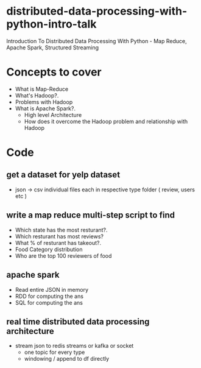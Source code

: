 # distributed-data-processing-with-python-intro-talk
Introduction To Distributed Data Processing With Python - Map Reduce, Apache Spark, Structured Streaming

# Concepts to cover
  - What is Map-Reduce 
  - What's Hadoop?.
  - Problems with Hadoop
  - What is Apache Spark?. 
    - High level Architecture 
    - How does it overcome the Hadoop problem and relationship with Hadoop

# Code 
## get a dataset for yelp dataset 
  - json -> csv individual files each in respective type folder ( review, users etc )
  
## write a map reduce multi-step script to find
  - Which state has the most resturant?.
  - Which resturant has most reviews?
  - What % of resturant has takeout?.
  - Food Category distribution
  - Who are the top 100 reviewers of food

## apache spark
   - Read entire JSON in memory
   - RDD for computing the ans
   - SQL for computing the ans

## real time distributed data processing architecture

  - stream json to redis streams or kafka or socket
    - one topic for every type
    - windowing / append to df directly
